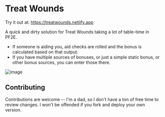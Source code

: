 # Treat Wounds

Try it out at: https://treatwounds.netlify.app

A quick and dirty solution for Treat Wounds taking a lot of table-time in PF2E.

- If someone is aiding you, aid checks are rolled and the bonus is calculated based on that output.
- If you have multiple sources of bonuses, or just a simple static bonus, or other bonus sources, you can enter those there.

![image](https://github.com/matthewoden/treat-wounds/assets/4907424/e5641849-5c20-4e14-a70a-9219c7332ad6)

## Contributing

Contributions are welcome -- I'm a dad, so I don't have a ton of free time to review changes. I won't be offended if you fork and deploy your own version.
